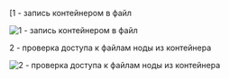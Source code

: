 [1 - запись контейнером в файл

![1 - запись контейнером в файл](https://github.com/user-attachments/assets/6f9678a1-3be3-4667-adbf-308675a8577a)

2 - проверка доступа к файлам ноды из контейнера

![2 - проверка доступа к файлам ноды из контейнера](https://github.com/user-attachments/assets/7b0b544a-0bff-4235-905d-6b77ddfdc037)
